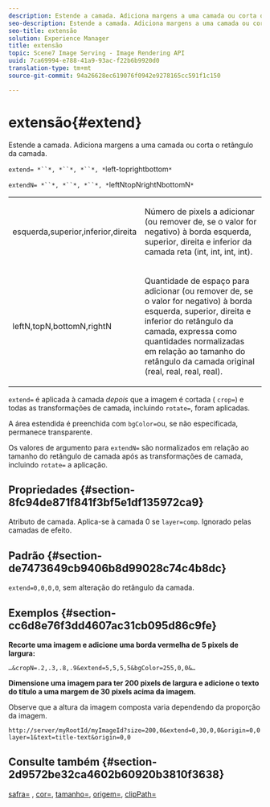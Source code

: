```yaml
---
description: Estende a camada. Adiciona margens a uma camada ou corta o retângulo da camada.
seo-description: Estende a camada. Adiciona margens a uma camada ou corta o retângulo da camada.
seo-title: extensão
solution: Experience Manager
title: extensão
topic: Scene7 Image Serving - Image Rendering API
uuid: 7ca69994-e788-41a9-93ac-f22b6b9920d0
translation-type: tm+mt
source-git-commit: 94a26628ec619076f0942e9278165cc591f1c150

---
```



# extensão{#extend}

Estende a camada. Adiciona margens a uma camada ou corta o retângulo da camada.

`extend= *``*, *``*, *``*, *`left-toprightbottom`*`

`extendN= *``*, *``*, *``*, *`leftNtopNrightNbottomN`*`

<table id="simpletable_1DCCD469712B423C8154630127DC5F54"> 
 <tr class="strow"> 
  <td class="stentry"> <p><span class="codeph"> <span class="varname"> esquerda,superior,inferior,direita</span></span> </p></td> 
  <td class="stentry"> <p>Número de pixels a adicionar (ou remover de, se o valor for negativo) à borda esquerda, superior, direita e inferior da camada reta (int, int, int, int). </p></td> 
 </tr> 
 <tr class="strow"> 
  <td class="stentry"> <p><span class="codeph"> <span class="varname"> leftN,topN,bottomN,rightN</span></span> </p></td> 
  <td class="stentry"> <p>Quantidade de espaço para adicionar (ou remover de, se o valor for negativo) à borda esquerda, superior, direita e inferior do retângulo da camada, expressa como quantidades normalizadas em relação ao tamanho do retângulo da camada original (real, real, real, real). </p></td> 
 </tr> 
</table>

`extend=` é aplicada à camada *depois* que a imagem é cortada ( `crop=`) e todas as transformações de camada, incluindo `rotate=`, foram aplicadas.

A área estendida é preenchida com `bgColor=`ou, se não especificada, permanece transparente.

Os valores de argumento para `extendN=` são normalizados em relação ao tamanho do retângulo de camada após as transformações de camada, incluindo `rotate=` a aplicação.

## Propriedades {#section-8fc94de871f841f3bf5e1df135972ca9}

Atributo de camada. Aplica-se à camada 0 se `layer=comp`. Ignorado pelas camadas de efeito.

## Padrão {#section-de7473649cb9406b8d99028c74c4b8dc}

`extend=0,0,0,0`, sem alteração do retângulo da camada.

## Exemplos {#section-cc6d8e76f3dd4607ac31cb095d86c9fe}

**Recorte uma imagem e adicione uma borda vermelha de 5 pixels de largura:**

`…&cropN=.2,.3,.8,.9&extend=5,5,5,5&bgColor=255,0,0&…`

**Dimensione uma imagem para ter 200 pixels de largura e adicione o texto do título a uma margem de 30 pixels acima da imagem.**

Observe que a altura da imagem composta varia dependendo da proporção da imagem.

`http://server/myRootId/myImageId?size=200,0&extend=0,30,0,0&origin=0,0 layer=1&text=title-text&origin=0,0`

## Consulte também {#section-2d9572be32ca4602b60920b3810f3638}

[safra=](../../../../../is-api/http-ref/image-serving-api-ref/c-http-protocol-reference/c-command-reference/r-crop.md#reference-6fd0f6399966446ab4425ce050572eab) , [cor=](/help/aem-is-ir-api/is-api/http-ref/image-serving-api-ref/c-http-protocol-reference/c-data-types/r-is-http-color.md), [tamanho=](../../../../../is-api/http-ref/image-serving-api-ref/c-http-protocol-reference/c-data-types/r-size.md#reference-04d383f32c7b4003bed9978cb854747b), [origem=](../../../../../is-api/http-ref/image-serving-api-ref/c-http-protocol-reference/c-command-reference/r-origin.md#reference-e11c7ac06e2240cc884c3fec98f05138), [clipPath=](../../../../../is-api/http-ref/image-serving-api-ref/c-http-protocol-reference/c-command-reference/r-clippath.md#reference-8139b1b52dc54749b51b109521ddf83d)
